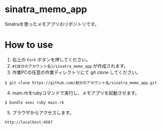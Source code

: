 # sinatra_memo_app

Sinatraを使ったメモアプリのリポジトリです。

# How to use

1. 右上の `Fork` ボタンを押してください。
2. `#{自分のアカウント名}/sinatra_memo_app` が作成されます。
3. 作業PCの任意の作業ディレクトリにて git clone してください。

```
$ git clone https://github.com/自分のアカウント名/sinatra_memo_app.git
```

4. main.rbをrubyコマンドで実行し、メモアプリを起動させます。

```
$ bundle exec ruby main.rb
```

5. ブラウザからアクセスします。

```
http://localhost:4567
```
